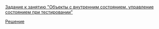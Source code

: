 [Задание к занятию "Объекты с внутренним состоянием, управление состоянием при тестировании"](10.task.md)

[Решение](https://github.com/Isbocha/JavaDZ9/pulls)